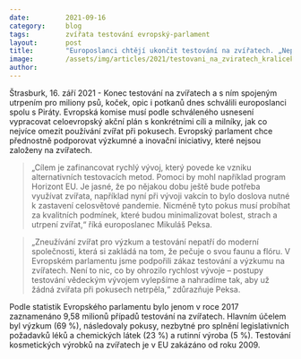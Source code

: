 ```yaml
---
date:         2021-09-16
category:     blog
tags:         zvířata testování evropský-parlament
layout:       post
title:        "Europoslanci chtějí ukončit testování na zvířatech. „Nepatří to do moderní společnosti,“ říká Peksa"
image:        /assets/img/articles/2021/testovani_na_zviratech_kralicek.jpg
author:       
---
```


Štrasburk, 16. září 2021 - Konec testování na zvířatech a s ním spojeným utrpením pro miliony psů, koček, opic i potkanů dnes schválili europoslanci spolu s Piráty. Evropská komise musí podle schváleného usnesení vypracovat celoevropský akční plán s konkrétními cíli a milníky, jak co nejvíce omezit používání zvířat při pokusech. Evropský parlament chce přednostně podporovat výzkumné a inovační iniciativy, které nejsou založeny na zvířatech.

> „Cílem je zafinancovat rychlý vývoj, který povede ke vzniku alternativních testovacích metod. Pomoci by mohl například program Horizont EU. Je jasné, že po nějakou dobu ještě bude potřeba využívat zvířata, například nyní při vývoji vakcín to bylo doslova nutné k zastavení celosvětové pandemie. Nicméně tyto pokus musí probíhat za kvalitních podmínek, které budou minimalizovat bolest, strach a utrpení zvířat,“ říká europoslanec Mikuláš Peksa.

> „Zneužívání zvířat pro výzkum a testování nepatří do moderní společnosti, která si zakládá na tom, že pečuje o svou faunu a flóru. V Evropském parlamentu jsme podpořili zákaz testování a výzkumu na zvířatech. Není to nic, co by ohrozilo rychlost vývoje – postupy testování vědeckým vývojem vylepšíme a nahradíme tak, aby už žádná zvířata při pokusech netrpěla,“ zdůrazňuje Peksa.

Podle statistik Evropského parlamentu bylo jenom v roce 2017 zaznamenáno 9,58 milionů případů testování na zvířatech. Hlavním účelem byl výzkum (69 %), následovaly pokusy, nezbytné pro splnění legislativních požadavků léků a chemických látek (23 %) a rutinní výroba (5 %). Testování kosmetických výrobků na zvířatech je v EU zakázáno od roku 2009.
